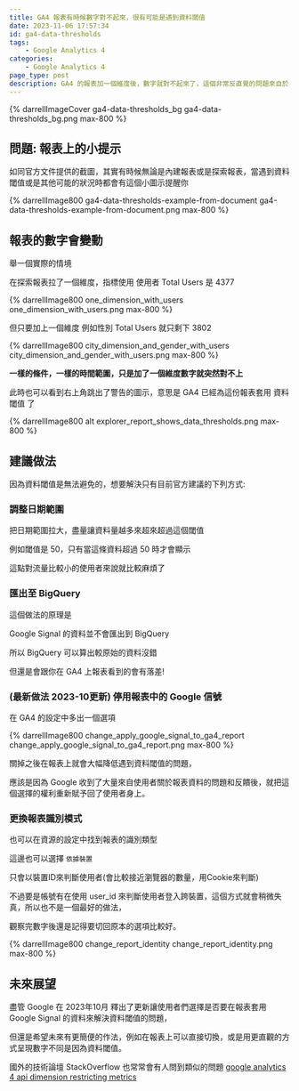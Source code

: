 ```yaml
---
title: GA4 報表有時候數字對不起來，很有可能是遇到資料閾值 
date: 2023-11-06 17:57:34
id: ga4-data-thresholds
tags:
	- Google Analytics 4
categories:
	- Google Analytics 4
page_type: post
description: GA4 的報表加一個維度後，數字就對不起來了，這個非常反直覺的問題來自於 Google 的 Thresholds 資料閾值。
---
```


{% darrellImageCover ga4-data-thresholds_bg ga4-data-thresholds_bg.png max-800 %}

## 問題: 報表上的小提示

如同官方文件提供的截圖，其實有時候無論是內建報表或是探索報表，當遇到資料閾值或是其他可能的狀況時都會有這個小圖示提醒你

{% darrellImage800 ga4-data-thresholds-example-from-document ga4-data-thresholds-example-from-document.png max-800 %}

## 報表的數字會變動

舉一個實際的情境

在探索報表拉了一個維度，指標使用 使用者
Total Users 是 4377

{% darrellImage800 one_dimension_with_users one_dimension_with_users.png max-800 %}

但只要加上一個維度 例如性別
Total Users 就只剩下 3802

{% darrellImage800 city_dimension_and_gender_with_users city_dimension_and_gender_with_users.png max-800 %}

**一樣的條件，一樣的時間範圍，只是加了一個維度數字就突然對不上**

此時也可以看到右上角跳出了警告的圖示，意思是 GA4 已經為這份報表套用 資料閾值 了

{% darrellImage800 alt explorer_report_shows_data_thresholds.png max-800 %}

## 建議做法

因為資料閾值是無法避免的，想要解決只有目前官方建議的下列方式:

### 調整日期範圍

把日期範圍拉大，盡量讓資料量越多來超來超過這個閾值

例如閾值是 50，只有當這條資料超過 50 時才會顯示

這點對流量比較小的使用者來說就比較麻煩了

### 匯出至 BigQuery

這個做法的原理是

Google Signal 的資料並不會匯出到 BigQuery

所以 BigQuery 可以算出較原始的資料沒錯

但還是會跟你在 GA4 上報表看到的會有落差!

### (最新做法 2023-10更新) 停用報表中的 Google 信號

在 GA4 的設定中多出一個選項

{% darrellImage800 change_apply_google_signal_to_ga4_report change_apply_google_signal_to_ga4_report.png max-800 %}

關掉之後在報表上就會大幅降低遇到資料閾值的問題，

應該是因為 Google 收到了大量來自使用者關於報表資料的問題和反饋後，就把這個選擇的權利重新賦予回了使用者身上。

### 更換報表識別模式

也可以在資源的設定中找到報表的識別類型

這邊也可以選擇 `依據裝置` 

只會以裝置ID來判斷使用者(會比較接近瀏覽器的數量，用Cookie來判斷)

不過要是帳號有在使用 user_id 來判斷使用者登入跨裝置，這個方式就會稍微失真，所以也不是一個最好的做法，

觀察完數字後還是記得要切回原本的選項比較好。

{% darrellImage800 change_report_identity change_report_identity.png max-800 %}

## 未來展望

盡管 Google 在 2023年10月 釋出了更新讓使用者們選擇是否要在報表套用 Google Signal 的資料來解決資料閾值的問題，

但還是希望未來有更簡便的作法，例如在報表上可以直接切換，或是用更直觀的方式呈現數字不同是因為資料閾值。

國外的技術論壇 StackOverflow 也常常會有人問到類似的問題 [google analytics 4 api dimension restricting metrics](https://stackoverflow.com/questions/77332638/google-analytics-4-api-dimension-restricting-metrics/77343729)


